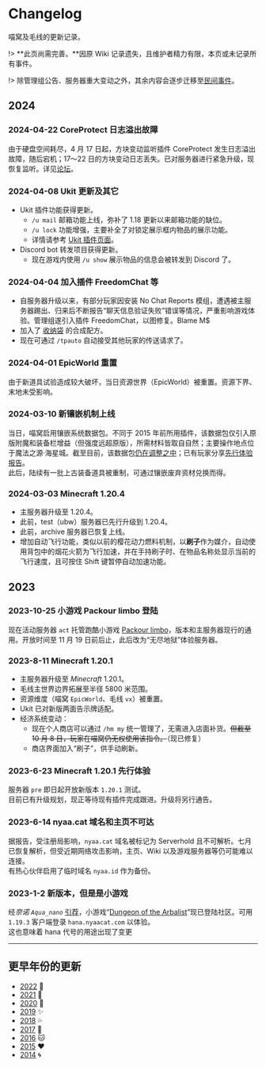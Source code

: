 # Changelog

喵窝及毛线的更新记录。

!> **此页尚需完善。**因原 Wiki 记录遗失，且维护者精力有限，本页或未记录所有事件。

!> 除管理组公告、服务器重大变动之外，其余内容会逐步迁移至[民间事件](changelogs/unofficial-events.md)。

## 2024

### 2024-04-22 CoreProtect 日志溢出故障

由于硬盘空间耗尽，4 月 17 日起，方块变动监听插件 CoreProtect 发生日志溢出故障，随后宕机；17～22 日的方块变动日志丢失。已对服务器进行紧急升级，现恢复监听。详见[论坛](https://community.craft.moe/d/5008)。

### 2024-04-08 Ukit 更新及其它

- Ukit 插件功能获得更新。
  + `/u mail` 邮箱功能上线，弥补了 1.18 更新以来邮箱功能的缺位。
  + `/u lock` 功能增强，主要补全了对锁定展示框内物品的展示功能。
  + 详情请参考 [Ukit 插件页面](tutorial/plugins/ukit.md)。
- Discord bot 转发项目获得更新。
  + 现在游戏内使用 `/u show` 展示物品的信息会被转发到 Discord 了。

### 2024-04-04 加入插件 FreedomChat 等

- 自服务器升级以来，有部分玩家因安装 No Chat Reports 模组，遭遇被主服务器踢出、归来后不断报告“聊天信息验证失败”错误等情况，严重影响游戏体验。管理组遂引入插件 FreedomChat，以图修复。<span class="nw-spoiler">Blame M$</span>
- 加入了 [收纳袋](https://zh.minecraft.wiki/w/%E6%94%B6%E7%BA%B3%E8%A2%8B) 的合成配方。
- 现在可通过 `/tpauto` 自动接受其他玩家的传送请求了。

### 2024-04-01 EpicWorld 重置

由于新道具试验造成较大破坏，当日资源世界（EpicWorld）被重置。资源下界、末地未受影响。

### 2024-03-10 新镶嵌机制上线

当日，喵窝启用镶嵌系统数据包。不同于 2015 年前所用插件，该数据包仅引入原版附魔和装备栏增益（但强度远超原版），所需材料皆取自自然；主要操作地点位于魔法之源·海星城。截至目前，该数据包[仍在调整之中](https://github.com/Acappellia/NyaaGems/)；已有玩家分享[先行体验报告](https://community.craft.moe/d/4837)。  
此后，陆续有一批上古装备道具被重制，可通过镶嵌废弃资材兑换而得。

### 2024-03-03 Minecraft 1.20.4

- 主服务器升级至 1.20.4。
- 此前，test（ubw）服务器已先行升级到 1.20.4。
- 此前，archive 服务器已恢复上线。
- 增加自动飞行功能，类似以前的樱花动力燃料机制，以**刷子**作为媒介，自动使用背包中的烟花火箭为飞行加速，并在手持刷子时、在物品名称处显示当前的飞行速度，且可按住 Shift 键暂停自动加速功能。

## 2023

### 2023-10-25 小游戏 Packour limbo 登陆

现在活动服务器 `act` 托管跑酷小游戏 [Packour limbo](https://www.planetminecraft.com/project/parkour-limbo-1-19-2/)，版本和主服务器现行的通用。开放时间至 11 月 19 日前后止，此后改为“无尽地狱”体验服务器。

### 2023-8-11 Minecraft 1.20.1

- 主服务器升级至 *Minecraft* 1.20.1。
- 毛线主世界边界拓展至半径 5800 米范围。
- 资源维度（喵窝 `EpicWorld`、毛线 `vx`）被重置。
- Ukit 已对新版两面告示牌适配。
- 经济系统变动：
  + 现在个人商店可以通过 `/hm my` 统一管理了，无需进入店面补货。~~但截至 10 月 8 日，玩家在喵窝仍无权使用该指令。~~（现已修复）
  + 商店界面加入“刷子”，供手动刷新。

### 2023-6-23 Minecraft 1.20.1 先行体验

服务器 `pre` 即日起开放新版本 `1.20.1` 测试。  
目前已有升级规划，现正等待现有插件完成跟进。升级将另行通告。

### 2023-6-14 nyaa.cat 域名和主页不可达

据报告，受注册局影响，`nyaa.cat` 域名被标记为 Serverhold 且不可解析。七月已恢复解析，但受近期网络攻击影响，主页、Wiki 以及游戏服务器等仍可能难以连接。\
有热心伙伴启用了临时域名 `nyaa.id` 作为备份。

### 2023-1-2 新版本，但是是小游戏

经*奈诺 `Aqua_nano`* [引荐](https://community.craft.moe/d/3501)，小游戏“[Dungeon of the Arbalist](https://www.planetminecraft.com/project/dungeon-of-the-arbalist-dungeon-crawler-zombies-game-1-50-players-realms-map-1-17-1-by-command-realm/)”现已登陆社区。可用 `1.19.3` 客户端登录 `hana.nyaacat.com` 以体验。  
<span class="nw-spoiler">这也意味着 hana 代号的用途出现了变更</span>


- - -

## 更早年份的更新

* [2022](changelogs/2021.md) :blossom:
* [2021](changelogs/2021.md) :balloon:
* [2020](changelogs/2020.md) :butterfly:
* [2019](changelogs/2019.md) :sparkles:
* [2018](changelogs/2018.md) :sweat_drops:
* [2017](changelogs/2017.md) :rainbow:
* [2016](changelogs/2016.md) :cat:
* [2015](changelogs/2015.md) :heart:
* [2014](changelogs/2014.md) :cyclone:

